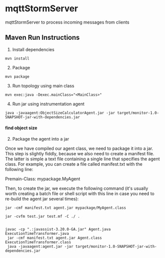 # mqttStormServer  
mqttStormServer to process incoming messages from clients  
## Maven Run Instructions  
1. Install dependencies  
```shell  
mvn install  
```  
2. Package   
```shell  
mvn package
```  
3. Run topology using main class  
```shell
mvn exec:java -Dexec.mainClass="<MainClass>"
```
4. Run jar using instrumentation agent
```shell
java -javaagent:ObjectSizeCalculatorAgent.jar -jar target/monitor-1.0-SNAPSHOT-jar-with-dependencies.jar
```
#### find object size
2. Package the agent into a jar

Once we have compiled our agent class, we need to package it into a jar. This step is slightly fiddly, because we also need to create a manifest file. The latter is simple a text file containing a single line that specifies the agent class. For example, you can create a file called manifest.txt with the following line:

Premain-Class: mypackage.MyAgent

Then, to create the jar, we execute the following command (it's usually worth creating a batch file or shell script with this line in case you need to re-build the agent jar several times):
```shell
jar -cmf manifest.txt agent.jar mypackage/MyAgent.class

jar -cvfm test.jar test.mf -C ./ .


javac -cp ".:javassist-3.20.0-GA.jar" Agent.java ExecutionTimeTransformer.java
 jar -cmf manifest.txt agent.jar Agent.class ExecutionTimeTransformer.class
 java -javaagent:agent.jar -jar target/monitor-1.0-SNAPSHOT-jar-with-dependencies.jar
```
